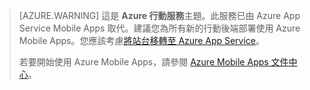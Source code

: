 >[AZURE.WARNING] 這是 **Azure 行動服務**主題。此服務已由 Azure App Service Mobile Apps 取代。建議您為所有新的行動後端部署使用 Azure Mobile Apps。您應該考慮[將站台移轉至 Azure App Service](../articles/app-service-mobile/app-service-mobile-migrating-from-mobile-services.md)。
>
> 若要開始使用 Azure Mobile Apps，請參閱 [Azure Mobile Apps 文件中心](/documentation/learning-paths/appservice-mobileapps/)。

<!---HONumber=AcomDC_0413_2016-->